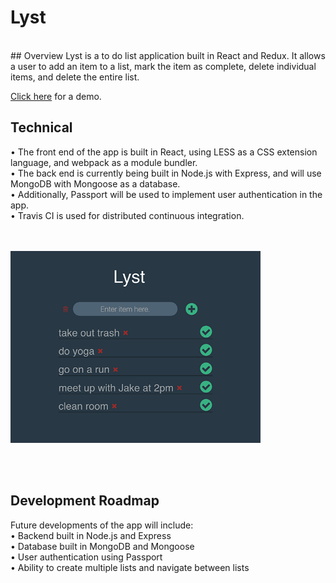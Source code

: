# Lyst
<br />
## Overview
Lyst is a to do list application built in React and Redux. It allows a user to add an item to a list, mark the item as complete, delete individual items, and delete the entire list.

<a href="http://amituuush.github.io/lyst/public/">Click here</a> for a demo.

## Technical
• The front end of the app is built in React, using LESS as a CSS extension language, and webpack as a module bundler.<br />
• The back end is currently being built in Node.js with Express, and will use MongoDB with Mongoose as a database.<br />
• Additionally, Passport will be used to implement user authentication in the app.<br />
• Travis CI is used for distributed continuous integration.
<br /><br /><br />

<img src="public/img/lyst.png" style="width: 400px" />

<br /><br />
## Development Roadmap
Future developments of the app will include:<br />
• Backend built in Node.js and Express<br />
• Database built in MongoDB and Mongoose<br />
• User authentication using Passport<br />
• Ability to create multiple lists and navigate between lists<br />
<br />
